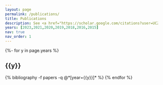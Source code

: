 ```yaml
---
layout: page
permalink: /publications/
title: Publications
description: See <a href="https://scholar.google.com/citations?user=UCZC5w8AAAAJ&hl=en">Google Scholar</a>. * denotes corresponding authors. ‡ denotes equal contribution.
years: [2023,2021,2020,2019,2018,2016,2015]
nav: true
nav_order: 1
---
```

<!-- _pages/publications.md -->
<div class="publications">

{%- for y in page.years %}
  <h2 class="year">{{y}}</h2>
  {% bibliography -f papers -q @*[year={{y}}]* %}
{% endfor %}

</div>
